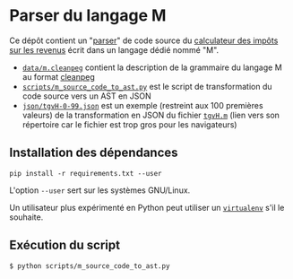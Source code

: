 # Parser du langage M

Ce dépôt contient un "[parser](https://fr.wiktionary.org/wiki/parser)" de code source
du [calculateur des impôts sur les revenus](https://git.framasoft.org/openfisca/code-source-impots-revenus)
écrit dans un langage dédié nommé "M".

- [`data/m.cleanpeg`](data/m.cleanpeg) contient la description de la grammaire du langage M
au format [cleanpeg](http://igordejanovic.net/Arpeggio/grammars/#grammars-written-in-peg-notations)
- [`scripts/m_source_code_to_ast.py`](scripts/m_source_code_to_ast.py) est le script de transformation du code source
vers un AST en JSON
- [`json/tgvH-0-99.json`](json/tgvH-0-99.json) est un exemple (restreint aux 100 premières valeurs)
de la transformation en JSON du fichier
[`tgvH.m`](https://git.framasoft.org/openfisca/code-source-impots-revenus/tree/master/src)
(lien vers son répertoire car le fichier est trop gros pour les navigateurs)

## Installation des dépendances

```
pip install -r requirements.txt --user
```

L'option `--user` sert sur les systèmes GNU/Linux.

Un utilisateur plus expérimenté en Python peut utiliser
un [`virtualenv`](https://virtualenv.readthedocs.org/en/latest/) s'il le souhaite.

## Exécution du script

```
$ python scripts/m_source_code_to_ast.py
```
